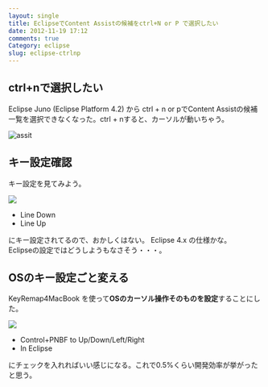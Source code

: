 ```yaml
---
layout: single
title: EclipseでContent Assistの候補をctrl+N or P で選択したい
date: 2012-11-19 17:12
comments: true
Category: eclipse
slug: eclipse-ctrlnp
---
```


## ctrl+nで選択したい ##
Eclipse Juno (Eclipse Platform 4.2) から ctrl + n or pでContent Assistの候補一覧を選択できなくなった。ctrl + nすると、カーソルが動いちゃう。

![assit](/images/eclipse/contentassist.png)

## キー設定確認 ##

キー設定を見てみよう。

![](/images/eclipse/key-setting.png)

* Line Down
* Line Up

にキー設定されてるので、おかしくはない。
Eclipse 4.x の仕様かな。  
Eclipseの設定ではどうしようもなさそう・・・。

## OSのキー設定ごと変える ##

KeyRemap4MacBook を使って**OSのカーソル操作そのものを設定**することにした。

![](/images/eclipse/emacs-setting.png)

* Control+PNBF to Up/Down/Left/Right
* In Eclipse

にチェックを入れればいい感じになる。これで0.5%くらい開発効率が挙がったと思う。
